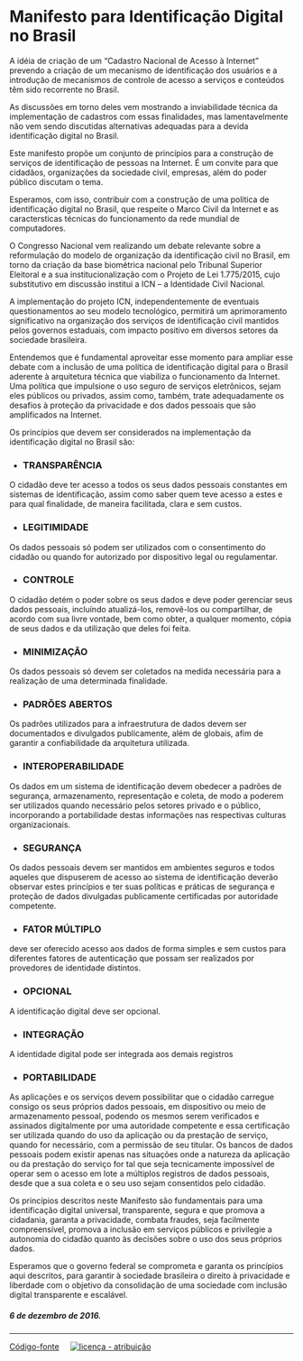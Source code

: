 # Manifesto para Identificação Digital no Brasil

A idéia de criação de um “Cadastro Nacional de Acesso à Internet” prevendo a criação de um mecanismo de identificação dos usuários e a introdução de mecanismos de controle de acesso a serviços e conteúdos têm sido recorrente no Brasil.

As discussões em torno deles vem mostrando a inviabilidade técnica da implementação de cadastros com essas finalidades, mas lamentavelmente não vem sendo discutidas alternativas adequadas para a devida identificação digital no Brasil.

Este manifesto propõe um conjunto de princípios para a construção de serviços de identificação de pessoas na Internet. É um convite para que cidadãos, organizações da sociedade civil, empresas, além do poder público discutam o tema.

Esperamos, com isso, contribuir com a construção de uma política de identificação digital no Brasil, que respeite o Marco Civil da Internet e as caractersticas técnicas do funcionamento da rede mundial de computadores.

O Congresso Nacional vem realizando um debate relevante sobre a reformulação do modelo de organização da identificação civil no Brasil,  em torno da criação da base biométrica nacional pelo Tribunal Superior Eleitoral e a sua institucionalização com o Projeto de Lei 1.775/2015, cujo substitutivo em discussão institui a ICN – a Identidade Civil Nacional. 

A implementação do projeto ICN, independentemente de eventuais questionamentos ao seu modelo tecnológico, permitirá um aprimoramento significativo na organização dos serviços de identificação civil mantidos pelos governos estaduais, com impacto positivo em diversos setores da sociedade brasileira.

Entendemos que é fundamental aproveitar esse momento para ampliar esse debate com a inclusão de uma política de identificação digital para o Brasil aderente à arquitetura técnica que viabiliza o funcionamento da Internet. Uma política que impulsione o uso seguro de serviços eletrônicos, sejam eles públicos ou privados, assim como, também, trate adequadamente os desafios à proteção da privacidade e dos dados pessoais que são amplificados na Internet.

Os princípios que devem ser considerados na implementação da identificação digital no Brasil são:

  * ### TRANSPARÊNCIA 
O cidadão deve ter acesso a todos os seus dados pessoais constantes em sistemas de identificação, assim como saber quem teve acesso a estes e para qual finalidade, de maneira facilitada, clara e sem custos.

  * ### LEGITIMIDADE
Os dados pessoais só podem ser utilizados com o consentimento do cidadão ou quando for autorizado por dispositivo legal ou regulamentar.

  * ### CONTROLE
O cidadão detém o poder sobre os seus dados e deve poder gerenciar seus dados pessoais, incluíndo atualizá-los, removê-los ou compartilhar, de acordo com sua livre vontade, bem como obter, a qualquer momento, cópia de seus dados e da utilização que deles foi feita.

  * ### MINIMIZAÇÃO 
Os dados pessoais só devem ser coletados na medida necessária para a realização de uma determinada finalidade.

  * ### PADRÕES ABERTOS 
Os padrões utilizados para a infraestrutura de dados devem ser documentados e divulgados publicamente, além de globais, afim de garantir a confiabilidade da arquitetura utilizada.

  * ### INTEROPERABILIDADE 
Os dados em um sistema de identificação devem obedecer a padrões de segurança, armazenamento, representação e coleta, de modo a poderem ser utilizados quando necessário pelos setores privado e o público, incorporando a portabilidade destas informações nas respectivas culturas organizacionais.

  * ### SEGURANÇA
Os dados pessoais devem ser mantidos em ambientes seguros e todos aqueles que dispuserem de acesso ao sistema de identificação deverão observar estes princípios e ter suas políticas e práticas de segurança e proteção de dados divulgadas publicamente certificadas por autoridade competente.

  * ### FATOR MÚLTIPLO 
deve ser oferecido acesso aos dados de forma simples e sem custos para diferentes fatores de autenticação que possam ser realizados por provedores de identidade distintos.

  * ### OPCIONAL 
A identificação digital deve ser opcional.

  * ### INTEGRAÇÃO 
A identidade digital pode ser integrada aos demais registros

  * ### PORTABILIDADE
As aplicações e os serviços devem possibilitar que o cidadão carregue consigo os seus próprios dados pessoais, em dispositivo ou meio de armazenamento pessoal, podendo os mesmos serem verificados e assinados digitalmente por uma autoridade competente e essa certificação ser utilizada quando do uso da aplicação ou da prestação de serviço, quando for necessário, com a permissão de seu titular. Os bancos de dados pessoais podem existir apenas nas situações onde a natureza da aplicação ou da prestação do serviço for tal que seja tecnicamente impossível de operar sem o acesso em lote a múltiplos registros de dados pessoais, desde que a sua coleta e o seu uso sejam consentidos pelo cidadão.

Os princípios descritos neste Manifesto são fundamentais para uma identificação digital universal, transparente, segura e que promova a cidadania, garanta a privacidade, combata fraudes, seja facilmente compreensível, promova a inclusão em serviços públicos e privilegie a autonomia do cidadão quanto às decisões sobre o uso dos seus próprios dados. 

Esperamos que o governo federal se comprometa e garanta os princípios aqui descritos, para garantir à sociedade brasileira o direito à privacidade e liberdade com o objetivo da consolidação de uma sociedade com inclusão digital transparente e escalável.

##### 6 de dezembro de 2016.

---

[Código-fonte](https://github.com/okfn-brasil/identidade-digital) &#160;&#160;  [![licença - atribuição](https://upload.wikimedia.org/wikipedia/commons/thumb/1/16/CC-BY_icon.svg/88px-CC-BY_icon.svg.png)](https://creativecommons.org/licenses/by/3.0/deed.pt_BR)
